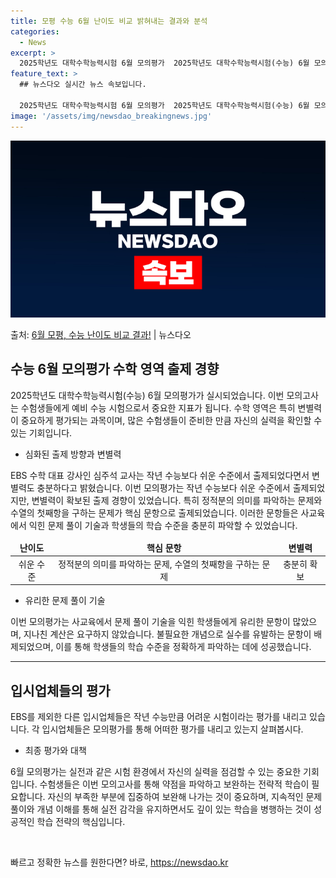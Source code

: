 ```yaml
---
title: 모평 수능 6월 난이도 비교 밝혀내는 결과와 분석
categories:
  - News
excerpt: >
  2025학년도 대학수학능력시험 6월 모의평가  2025학년도 대학수학능력시험(수능) 6월 모의평가가 오늘(4…
feature_text: >
  ## 뉴스다오 실시간 뉴스 속보입니다.

  2025학년도 대학수학능력시험 6월 모의평가  2025학년도 대학수학능력시험(수능) 6월 모의평가가 오늘(4…
image: '/assets/img/newsdao_breakingnews.jpg'
---
```


![뉴스다오 속보](/assets/img/newsdao_breakingnews.jpg)

<p>출처: <a href="https://newsdao.kr/4070" rel="dofollow">6월 모평, 수능 난이도 비교 결과!</a> | 뉴스다오</p>

<h2 data-ke-size="size26">수능 6월 모의평가 수학 영역 출제 경향</h2>
<p data-ke-size="size16">2025학년도 대학수학능력시험(수능) 6월 모의평가가 실시되었습니다. 이번 모의고사는 수험생들에게 예비 수능 시험으로서 중요한 지표가 됩니다. 수학 영역은 특히 변별력이 중요하게 평가되는 과목이며, 많은 수험생들이 준비한 만큼 자신의 실력을 확인할 수 있는 기회입니다.</p>
<ul>
<li>심화된 출제 방향과 변별력</li>
</ul>
<p data-ke-size="size16">EBS 수학 대표 강사인 심주석 교사는 작년 수능보다 쉬운 수준에서 출제되었다면서 변별력도 충분하다고 밝혔습니다. 이번 모의평가는 작년 수능보다 쉬운 수준에서 출제되었지만, 변별력이 확보된 출제 경향이 있었습니다. 특히 정적분의 의미를 파악하는 문제와 수열의 첫째항을 구하는 문제가 핵심 문항으로 출제되었습니다. 이러한 문항들은 사교육에서 익힌 문제 풀이 기술과 학생들의 학습 수준을 충분히 파악할 수 있었습니다.</p>
<table>
<thead>
<tr>
<td style="text-align: center; height: 17px;"><b>난이도</b></td>
<td style="text-align: center; height: 17px;"><b>핵심 문항</b></td>
<td style="text-align: center; height: 17px;"><b>변별력</b></td>
</tr>
</thead>
<tbody>
<tr>
<td style="text-align: center; height: 17px;">쉬운 수준</td>
<td style="text-align: center; height: 17px;">정적분의 의미를 파악하는 문제, 수열의 첫째항을 구하는 문제</td>
<td style="text-align: center; height: 17px;">충분히 확보</td>
</tr>
</tbody>
</table>
<ul>
<li>유리한 문제 풀이 기술</li>
</ul>
<p data-ke-size="size16">이번 모의평가는 사교육에서 문제 풀이 기술을 익힌 학생들에게 유리한 문항이 많았으며, 지나친 계산은 요구하지 않았습니다. 불필요한 개념으로 실수를 유발하는 문항이 배제되었으며, 이를 통해 학생들의 학습 수준을 정확하게 파악하는 데에 성공했습니다.</p>
<hr>

<h2 data-ke-size="size26">입시업체들의 평가</h2>
<p data-ke-size="size16">EBS를 제외한 다른 입시업체들은 작년 수능만큼 어려운 시험이라는 평가를 내리고 있습니다. 각 입시업체들은 모의평가를 통해 어떠한 평가를 내리고 있는지 살펴봅시다.</p>
<ul>
<li>최종 평가와 대책</li>
</ul>
<p data-ke-size="size16">6월 모의평가는 실전과 같은 시험 환경에서 자신의 실력을 점검할 수 있는 중요한 기회입니다. 수험생들은 이번 모의고사를 통해 약점을 파악하고 보완하는 전략적 학습이 필요합니다. 자신의 부족한 부분에 집중하여 보완해 나가는 것이 중요하며, 지속적인 문제 풀이와 개념 이해를 통해 실전 감각을 유지하면서도 깊이 있는 학습을 병행하는 것이 성공적인 학습 전략의 핵심입니다.</p>
<p data-ke-size="size16">&nbsp;</p> 

빠르고 정확한 뉴스를 원한다면? 바로, <a href="https://newsdao.kr" rel="dofollow">https://newsdao.kr</a>



